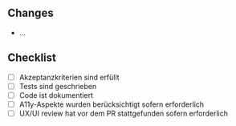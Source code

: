 ## Changes

* ...

## Checklist

- [ ] Akzeptanzkriterien sind erfüllt
- [ ] Tests sind geschrieben
- [ ] Code ist dokumentiert
- [ ] A11y-Aspekte wurden berücksichtigt sofern erforderlich
- [ ] UX/UI review hat vor dem PR stattgefunden sofern erforderlich